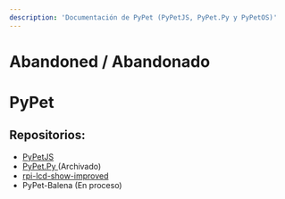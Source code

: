 ```yaml
---
description: 'Documentación de PyPet (PyPetJS, PyPet.Py y PyPetOS)'
---
```

# Abandoned / Abandonado
# PyPet

## Repositorios:

* [PyPetJS](https://github.com/PyPet/PyPetJS)
* [PyPet.Py ](https://github.com/PyPet/PyPet.Py)\(Archivado\)
* [rpi-lcd-show-improved](https://github.com/PyPet/rpi-lcd-show-improved)
* PyPet-Balena \(En proceso\)




